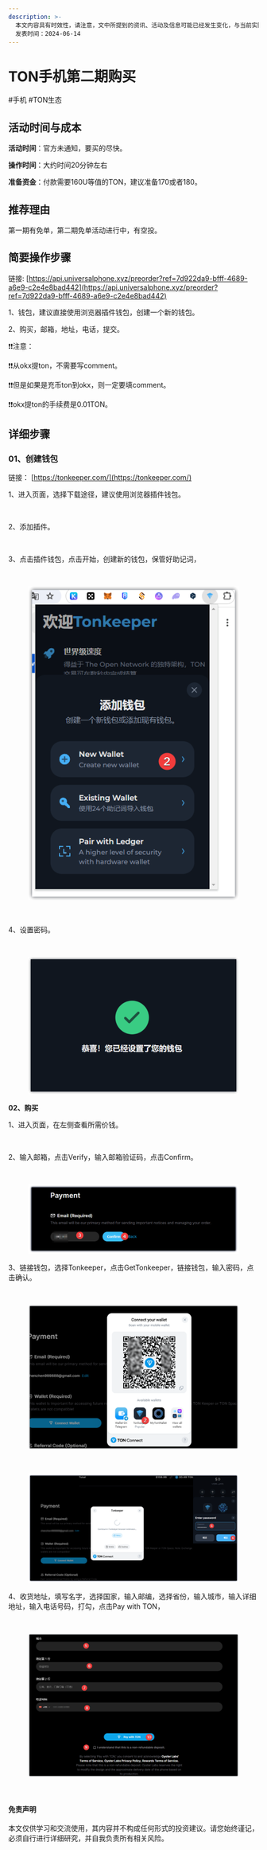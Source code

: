 ```yaml
---
description: >-
  本文内容具有时效性，请注意，文中所提到的资讯、活动及信息可能已经发生变化，与当前实际情况有所不同。我们建议您在做出任何决策之前，始终进行自主研究和验证。
  发表时间：2024-06-14
---
```


# TON手机第二期购买

\#手机 #TON生态

## 活动时间与成本 <a href="#huo-dong-shi-jian-yu-cheng-ben" id="huo-dong-shi-jian-yu-cheng-ben"></a>

**活动时间**：官方未通知，要买的尽快。

**操作时间**：大约时间20分钟左右

**准备资金**：付款需要160U等值的TON，建议准备170或者180。

## 推荐理由 <a href="#tui-jian-li-you" id="tui-jian-li-you"></a>

第一期有免单，第二期免单活动进行中，有空投。

## 简要操作步骤 <a href="#jian-yao-cao-zuo-bu-zhou" id="jian-yao-cao-zuo-bu-zhou"></a>

链接: [https://api.universalphone.xyz/preorder?ref=7d922da9-bfff-4689-a6e9-c2e4e8bad442](https://api.universalphone.xyz/preorder?ref=7d922da9-bfff-4689-a6e9-c2e4e8bad442)

1、钱包，建议直接使用浏览器插件钱包，创建一个新的钱包。

2、购买，邮箱，地址，电话，提交。

❗❗注意：

❗❗从okx提ton，不需要写comment。

❗❗但是如果是充币ton到okx，则一定要填comment。

❗❗okx提ton的手续费是0.01TON。

## 详细步骤 <a href="#xiang-xi-bu-zhou" id="xiang-xi-bu-zhou"></a>

### **01、创建钱包**

链接： [https://tonkeeper.com/](https://tonkeeper.com/)

1、进入页面，选择下载途径，建议使用浏览器插件钱包。

<figure><img src="https://airdrop.wejoinweb3.com/~gitbook/image?url=http%3A%2F%2Fbs-image-host.oss-cn-guangzhou.aliyuncs.com%2FPasted%2520image%252020240614142822.png.jpg&#x26;width=768&#x26;dpr=4&#x26;quality=100&#x26;sign=6b6e3847&#x26;sv=1" alt=""><figcaption></figcaption></figure>

2、添加插件。

<figure><img src="https://airdrop.wejoinweb3.com/~gitbook/image?url=http%3A%2F%2Fbs-image-host.oss-cn-guangzhou.aliyuncs.com%2FPasted%2520image%252020240614142843.png.jpg&#x26;width=768&#x26;dpr=4&#x26;quality=100&#x26;sign=52dd29f8&#x26;sv=1" alt=""><figcaption></figcaption></figure>

3、点击插件钱包，点击开始，创建新的钱包，保管好助记词，

<figure><img src="https://airdrop.wejoinweb3.com/~gitbook/image?url=http%3A%2F%2Fbs-image-host.oss-cn-guangzhou.aliyuncs.com%2FPasted%2520image%252020240614143101.png.jpg&#x26;width=768&#x26;dpr=4&#x26;quality=100&#x26;sign=6ecfc1b0&#x26;sv=1" alt=""><figcaption></figcaption></figure>

<figure><img src="../.gitbook/assets/image (11) (1).png" alt=""><figcaption></figcaption></figure>

<figure><img src="https://airdrop.wejoinweb3.com/~gitbook/image?url=http%3A%2F%2Fbs-image-host.oss-cn-guangzhou.aliyuncs.com%2FPasted%2520image%252020240614143154.png.jpg&#x26;width=768&#x26;dpr=4&#x26;quality=100&#x26;sign=a0e2e926&#x26;sv=1" alt=""><figcaption></figcaption></figure>

4、设置密码。

<figure><img src="https://airdrop.wejoinweb3.com/~gitbook/image?url=http%3A%2F%2Fbs-image-host.oss-cn-guangzhou.aliyuncs.com%2FPasted%2520image%252020240614145042.png.jpg&#x26;width=768&#x26;dpr=4&#x26;quality=100&#x26;sign=172a08c&#x26;sv=1" alt=""><figcaption></figcaption></figure>

<figure><img src="../.gitbook/assets/image (12) (1).png" alt=""><figcaption></figcaption></figure>

**02、购买**

1、进入页面，在左侧查看所需价钱。

<figure><img src="https://airdrop.wejoinweb3.com/~gitbook/image?url=http%3A%2F%2Fbs-image-host.oss-cn-guangzhou.aliyuncs.com%2FPasted%2520image%252020240614150044.png.jpg&#x26;width=768&#x26;dpr=4&#x26;quality=100&#x26;sign=4acd18e4&#x26;sv=1" alt=""><figcaption></figcaption></figure>

2、输入邮箱，点击Verify，输入邮箱验证码，点击Confirm。

<figure><img src="https://airdrop.wejoinweb3.com/~gitbook/image?url=http%3A%2F%2Fbs-image-host.oss-cn-guangzhou.aliyuncs.com%2FPasted%2520image%252020240614150805.png.jpg&#x26;width=768&#x26;dpr=4&#x26;quality=100&#x26;sign=27448165&#x26;sv=1" alt=""><figcaption></figcaption></figure>

<figure><img src="../.gitbook/assets/image (13) (1).png" alt=""><figcaption></figcaption></figure>

3、链接钱包，选择Tonkeeper，点击GetTonkeeper，链接钱包，输入密码，点击确认。

<figure><img src="https://airdrop.wejoinweb3.com/~gitbook/image?url=http%3A%2F%2Fbs-image-host.oss-cn-guangzhou.aliyuncs.com%2FPasted%2520image%252020240614151009.png.jpg&#x26;width=768&#x26;dpr=4&#x26;quality=100&#x26;sign=2cd0d8ee&#x26;sv=1" alt=""><figcaption></figcaption></figure>

<figure><img src="../.gitbook/assets/image (14).png" alt=""><figcaption></figcaption></figure>

<figure><img src="https://airdrop.wejoinweb3.com/~gitbook/image?url=http%3A%2F%2Fbs-image-host.oss-cn-guangzhou.aliyuncs.com%2FPasted%2520image%252020240614153225.png.jpg&#x26;width=768&#x26;dpr=4&#x26;quality=100&#x26;sign=1c74c4dc&#x26;sv=1" alt=""><figcaption></figcaption></figure>

<figure><img src="../.gitbook/assets/image (15).png" alt=""><figcaption></figcaption></figure>

4、收货地址，填写名字，选择国家，输入邮编，选择省份，输入城市，输入详细地址，输入电话号码，打勾，点击Pay with TON，

<figure><img src="https://airdrop.wejoinweb3.com/~gitbook/image?url=http%3A%2F%2Fbs-image-host.oss-cn-guangzhou.aliyuncs.com%2FPasted%2520image%252020240614151956.png.jpg&#x26;width=768&#x26;dpr=4&#x26;quality=100&#x26;sign=7a91751b&#x26;sv=1" alt=""><figcaption></figcaption></figure>

<figure><img src="../.gitbook/assets/image (16).png" alt=""><figcaption></figcaption></figure>

<figure><img src="https://airdrop.wejoinweb3.com/~gitbook/image?url=http%3A%2F%2Fbs-image-host.oss-cn-guangzhou.aliyuncs.com%2FPasted%2520image%252020240614155155.png.jpg&#x26;width=768&#x26;dpr=4&#x26;quality=100&#x26;sign=af885e24&#x26;sv=1" alt=""><figcaption></figcaption></figure>

#### 免责声明 <a href="#mian-ze-sheng-ming" id="mian-ze-sheng-ming"></a>

本文仅供学习和交流使用，其内容并不构成任何形式的投资建议。请您始终谨记，必须自行进行详细研究，并自我负责所有相关风险。
